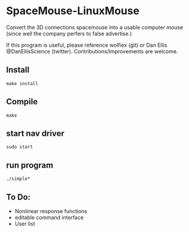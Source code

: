 # SpaceMouse-LinuxMouse
Convert the 3D connections spacemouse into a usable computer mouse (since well the company perfers to false advertise.)


If this program is useful, please reference wolfiex (git) or Dan Ellis @DanEllisScience (twitter). Contributions/Improvements are welcome.

## Install 
`make install`

## Compile 
`make`

## start nav driver 
`sudo start`

## run program 
`./simple*`



## To Do:

- Nonlinear response functions
- editable command interface
- User list
